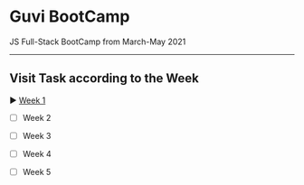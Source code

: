 # Guvi BootCamp
JS Full-Stack BootCamp from March-May 2021

---

## Visit Task according to the Week

  ▶ [Week 1](Tasks/Week1)

  - [ ] Week 2

  - [ ] Week 3

  - [ ] Week 4

  - [ ] Week 5
